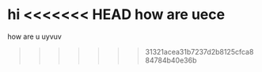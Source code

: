 hi
<<<<<<< HEAD
how are uece
=======
how are u
uyvuv
>>>>>>> 31321acea31b7237d2b8125cfca884784b40e36b
